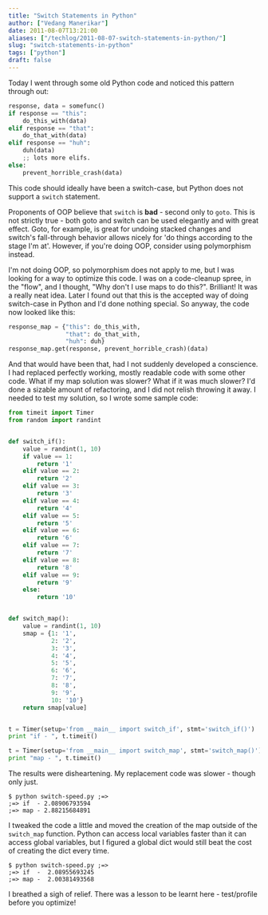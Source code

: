 ```yaml
---
title: "Switch Statements in Python"
author: ["Vedang Manerikar"]
date: 2011-08-07T13:21:00
aliases: ["/techlog/2011-08-07-switch-statements-in-python/"]
slug: "switch-statements-in-python"
tags: ["python"]
draft: false
---
```


Today I went through some old Python code and noticed this pattern through out:

```python
response, data = somefunc()
if response == "this":
    do_this_with(data)
elif response == "that":
    do_that_with(data)
elif response == "huh":
    duh(data)
    ;; lots more elifs.
else:
    prevent_horrible_crash(data)
```

This code should ideally have been a switch-case, but Python does not support a `switch` statement.

<!--more-->

Proponents of OOP believe that `switch` is **bad** - second only to `goto`. This is not strictly true - both goto and switch can be used elegantly and with great effect. Goto, for example, is great for undoing stacked changes and switch's fall-through behavior allows nicely for 'do things according to the stage I'm at'. However, if you're doing OOP, consider using polymorphism instead.

I'm not doing OOP, so polymorphism does not apply to me, but I was looking for a way to optimize this code. I was on a code-cleanup spree, in the "flow", and I thought, "Why don't I use maps to do this?". Brilliant! It was a really neat idea. Later I found out that this is the accepted way of doing switch-case in Python and I'd done nothing special. So anyway, the code now looked like this:

```python
response_map = {"this": do_this_with,
                "that": do_that_with,
                "huh": duh}
response_map.get(response, prevent_horrible_crash)(data)
```

And that would have been that, had I not suddenly developed a conscience. I had replaced perfectly working, mostly readable code with some other code. What if my map solution was slower? What if it was <span class="underline">much slower</span>? I'd done a sizable amount of refactoring, and I did not relish throwing it away. I needed to test my solution, so I wrote some sample code:

```python
from timeit import Timer
from random import randint


def switch_if():
    value = randint(1, 10)
    if value == 1:
        return '1'
    elif value == 2:
        return '2'
    elif value == 3:
        return '3'
    elif value == 4:
        return '4'
    elif value == 5:
        return '5'
    elif value == 6:
        return '6'
    elif value == 7:
        return '7'
    elif value == 8:
        return '8'
    elif value == 9:
        return '9'
    else:
        return '10'


def switch_map():
    value = randint(1, 10)
    smap = {1: '1',
            2: '2',
            3: '3',
            4: '4',
            5: '5',
            6: '6',
            7: '7',
            8: '8',
            9: '9',
            10: '10'}
    return smap[value]


t = Timer(setup='from __main__ import switch_if', stmt='switch_if()')
print "if - ", t.timeit()

t = Timer(setup='from __main__ import switch_map', stmt='switch_map()')
print "map - ", t.timeit()
```

The results were disheartening. My replacement code was slower - though only just.

```text
$ python switch-speed.py ;=>
;=> if  - 2.08906793594
;=> map - 2.88215684891
```

I tweaked the code a little and moved the creation of the map outside of the `switch_map` function. Python can access local variables faster than it can access global variables, but I figured a global dict would still beat the cost of creating the dict every time.

```text
$ python switch-speed.py ;=>
;=> if  -  2.08955693245
;=> map -  2.00381493568
```

I breathed a sigh of relief. There was a lesson to be learnt here - test/profile <span class="underline">before</span> you optimize!
